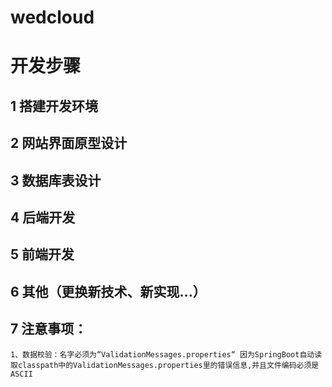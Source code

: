 # wedcloud
# 开发步骤
## 1 搭建开发环境
## 2 网站界面原型设计
## 3 数据库表设计
## 4 后端开发
## 5 前端开发
## 6 其他（更换新技术、新实现...）
## 7 注意事项：
	1、数据校验：名字必须为“ValidationMessages.properties“ 因为SpringBoot自动读取classpath中的ValidationMessages.properties里的错误信息,并且文件编码必须是ASCII